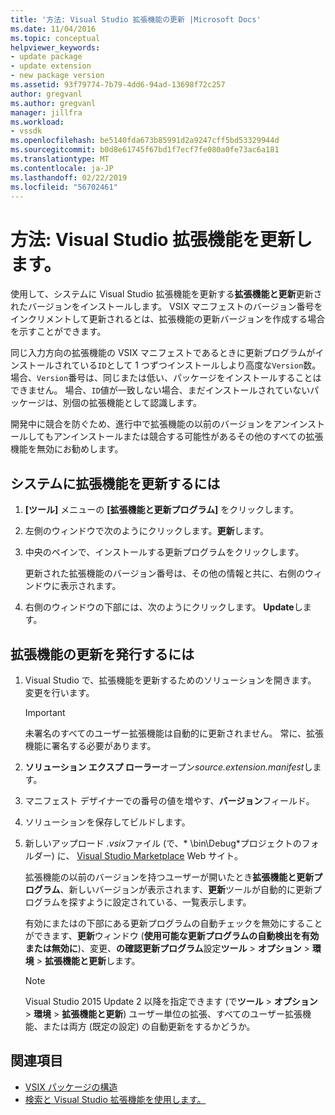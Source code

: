 ```yaml
---
title: '方法: Visual Studio 拡張機能の更新 |Microsoft Docs'
ms.date: 11/04/2016
ms.topic: conceptual
helpviewer_keywords:
- update package
- update extension
- new package version
ms.assetid: 93f79774-7b79-4dd6-94ad-13698f72c257
author: gregvanl
ms.author: gregvanl
manager: jillfra
ms.workload:
- vssdk
ms.openlocfilehash: be5140fda673b85991d2a9247cff5bd53329944d
ms.sourcegitcommit: b0d8e61745f67bd1f7ecf7fe080a0fe73ac6a181
ms.translationtype: MT
ms.contentlocale: ja-JP
ms.lasthandoff: 02/22/2019
ms.locfileid: "56702461"
---
```

# <a name="how-to-update-a-visual-studio-extension"></a>方法: Visual Studio 拡張機能を更新します。
使用して、システムに Visual Studio 拡張機能を更新する**拡張機能と更新**更新されたバージョンをインストールします。 VSIX マニフェストのバージョン番号をインクリメントして更新されるとは、拡張機能の更新バージョンを作成する場合を示すことができます。

 同じ入力方向の拡張機能の VSIX マニフェストであるときに更新プログラムがインストールされている`ID`として 1 つずつインストールしより高度な`Version`数。 場合、`Version`番号は、同じまたは低い、パッケージをインストールすることはできません。 場合、`ID`値が一致しない場合、まだインストールされていないパッケージは、別個の拡張機能として認識します。

 開発中に競合を防ぐため、進行中で拡張機能の以前のバージョンをアンインストールしてもアンインストールまたは競合する可能性があるその他のすべての拡張機能を無効にお勧めします。

## <a name="to-update-an-extension-on-your-system"></a>システムに拡張機能を更新するには

1.  **[ツール]** メニューの **[拡張機能と更新プログラム]** をクリックします。

2.  左側のウィンドウで次のようにクリックします。**更新**します。

3.  中央のペインで、インストールする更新プログラムをクリックします。

     更新された拡張機能のバージョン番号は、その他の情報と共に、右側のウィンドウに表示されます。

4.  右側のウィンドウの下部には、次のようにクリックします。 **Update**します。

## <a name="to-publish-an-update-of-an-extension"></a>拡張機能の更新を発行するには

1.  Visual Studio で、拡張機能を更新するためのソリューションを開きます。 変更を行います。

    > [!IMPORTANT]
    >  未署名のすべてのユーザー拡張機能は自動的に更新されません。 常に、拡張機能に署名する必要があります。

2.  **ソリューション エクスプ ローラー**オープン*source.extension.manifest*します。

3.  マニフェスト デザイナーでの番号の値を増やす、**バージョン**フィールド。

4.  ソリューションを保存してビルドします。

5.  新しいアップロード *.vsix*ファイル (で、* \bin\Debug\*プロジェクトのフォルダー) に、 [Visual Studio Marketplace](https://marketplace.visualstudio.com/vs) Web サイト。

     拡張機能の以前のバージョンを持つユーザーが開いたとき**拡張機能と更新プログラム**、新しいバージョンが表示されます、**更新**ツールが自動的に更新プログラムを探すように設定されている、一覧表示します。

     有効にまたはの下部にある更新プログラムの自動チェックを無効にすることができます、**更新**ウィンドウ (**使用可能な更新プログラムの自動検出を有効または無効に**)、変更、**の確認更新プログラム**設定**ツール** > **オプション** > **環境** >  **拡張機能と更新**します。

    > [!NOTE]
    >  Visual Studio 2015 Update 2 以降を指定できます (で**ツール** > **オプション** > **環境** >  **拡張機能と更新**) ユーザー単位の拡張、すべてのユーザー拡張機能、または両方 (既定の設定) の自動更新をするかどうか。

## <a name="see-also"></a>関連項目
- [VSIX パッケージの構造](../extensibility/anatomy-of-a-vsix-package.md)
- [検索と Visual Studio 拡張機能を使用します。](../ide/finding-and-using-visual-studio-extensions.md)
